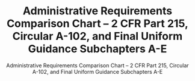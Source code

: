 ---
layout: resources-landing
title: "Administrative Requirements Comparison Chart &ndash; 2 CFR Part 215, Circular A-102, and Final Uniform Guidance Subchapters A-E"
subtitle: "Administrative Requirements Comparison Chart &ndash; 2 CFR Part 215, Circular A-102, and Final Uniform Guidance Subchapters A-E"
external_link: https://obamawhitehouse.archives.gov/sites/default/files/omb/fedreg/2013/uniform_guidance_administrative_requirements_text_comparison.pdf
filters: federal-financial-assistance uniform-guidance&#58;-2-cfr-200 guidance omb 2013
---